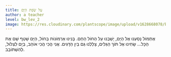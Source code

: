 ```yaml
---
title: עַל שְׂפַת הַיָּם
author: a teacher
level: bw_lev_2
image: https://res.cloudinary.com/plantscope/image/upload/v1628668078/bookworm_webapp/illustrations/pl_wqv_ejy.jpg
---
```



אֶתְמוֹל נָסַעְנוּ אֶל הַיָּם,
יָשַׁבְנוּ עַל הַחוֹל הַחַם.
בָּנִינוּ אַרְמוֹנוֹת בַּחוֹל,
הַיָּם שָׁטַף שָׁם אֶת הַכָּל...
שָׂחִינוּ אֶל תּוֹךְ הַגַּלִים,
צָלַלְנוּ גַּם בֵּין הַדָּגִים.
אֲנִי הֲכִי הֲכִי אוֹהֵב,
בַּיָּם לִצְלוֹל, לְהִשְׁתּוֹבֵב.